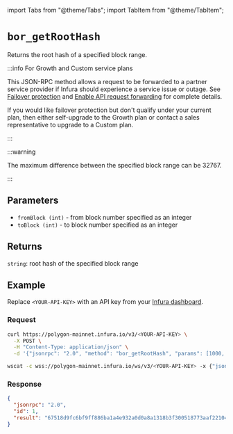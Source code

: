 import Tabs from "@theme/Tabs";
import TabItem from "@theme/TabItem";

# `bor_getRootHash`

Returns the root hash of a specified block range.

:::info For Growth and Custom service plans

This JSON-RPC method allows a request to be forwarded to a partner service provider if Infura should
experience a service issue or outage. See [Failover protection](../../../concepts/failover-protection.md)
and [Enable API request forwarding](../../../how-to/enable-api-forwarding.md)
for complete details.

If you would like failover protection but don't qualify under your current plan, then either
self-upgrade to the Growth plan or contact a sales representative to upgrade to a Custom plan.

:::

:::warning

The maximum difference between the specified block range can be 32767.

:::

## Parameters

- `fromBlock (int)` - from block number specified as an integer
- `toBlock (int)` - to block number specified as an integer

## Returns

`string`: root hash of the specified block range

## Example

Replace `<YOUR-API-KEY>` with an API key from your [Infura dashboard](https://infura.io/dashboard).

### Request

<Tabs>
  <TabItem value="curl">

```bash
curl https://polygon-mainnet.infura.io/v3/<YOUR-API-KEY> \
  -X POST \
  -H "Content-Type: application/json" \
  -d '{"jsonrpc": "2.0", "method": "bor_getRootHash", "params": [1000, 1032], "id": 1}'
```

  </TabItem>
  <TabItem value="WSS">

```bash
wscat -c wss://polygon-mainnet.infura.io/ws/v3/<YOUR-API-KEY> -x {"jsonrpc": "2.0", "method": "bor_getRootHash", "params": [1000, 1032], "id": 1}'
```

  </TabItem>
</Tabs>

### Response

```json
{
  "jsonrpc": "2.0",
  "id": 1,
  "result": "67518d9fc6bf9ff886ba1a4e932a0d0a8a1318b3f300518773aaf2210410cf73"
}
```
